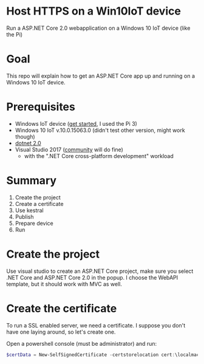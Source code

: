 # Host HTTPS on a Win10IoT device
Run a ASP.NET Core 2.0 webapplication on a Windows 10 IoT device (like the Pi)

# Goal
This repo will explain how to get an ASP.NET Core app up and running on a Windows 10 IoT device.

# Prerequisites
 - Windows IoT device ([get started](https://developer.microsoft.com/en-us/windows/iot/getstarted), I used the Pi 3)
 - Windows 10 IoT v.10.0.15063.0 (didn't test other version, might work though)
 - [dotnet 2.0](https://www.microsoft.com/net/download/core#/sdk)
 - Visual Studio 2017 ([community](https://www.visualstudio.com/thank-you-downloading-visual-studio/?sku=Community&rel=15) will do fine)
   - with the ".NET Core cross-platform development" workload

# Summary
1. Create the project
2. Create a certificate
3. Use kestral
4. Publish
5. Prepare device
6. Run


# Create the project
Use visual studio to create an ASP.NET Core project, make sure you select .NET Core and ASP.NET Core 2.0 in the popup. I choose the WebAPI template, but it should work with MVC as well.

# Create the certificate
To run a SSL enabled server, we need a certificate. I suppose you don't have one laying around, so let's create one.

Open a powershell console (must be administrator) and run:

```ps1
$certData = New-SelfSignedCertificate -certstorelocation cert:\localmachine\my -dnsname localhost$pwd = ConvertTo-SecureString -String "p@ssw0rd" -Force -AsPlainTextExport-PfxCertificate -cert "cert:\localMachine\my\$($certData.Thumbprint) -FilePath c:\temp\testCertificate.pfx -Password $pwd
```

